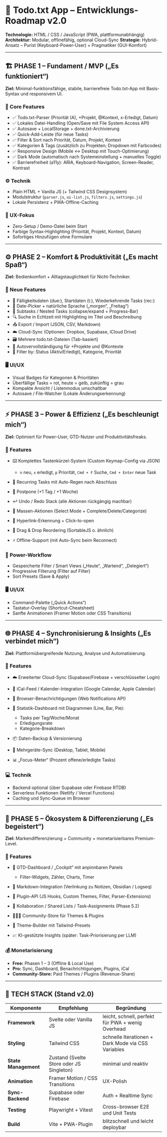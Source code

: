 # 🧭 Todo.txt App – Entwicklungs-Roadmap v2.0

**Technologie:** HTML / CSS / JavaScript (PWA, plattformunabhängig)
**Architektur:** Modular, offlinefähig, optional Cloud-Sync
**Strategie:** Hybrid-Ansatz – Purist (Keyboard-Power-User) + Pragmatiker (GUI-Komfort)

---

## 🏗 PHASE 1 – Fundament / MVP („Es funktioniert“)

**Ziel:** Minimal-funktionsfähige, stabile, barrierefreie Todo.txt-App mit Basis-Syntax und responsivem UI.

### 🔹 Core Features

* ✅ Todo.txt-Parser (Priorität (A), +Projekt, @Kontext, x-Erledigt, Datum)
* ✅ Lokales Datei-Handling (Open/Save mit File System Access API)
* ✅ Autosave + LocalStorage + done.txt-Archivierung
* ✅ Quick-Add-Leiste (für neue Tasks)
* ✅ Filter & Sort nach Priorität, Datum, Projekt, Kontext
* ✅ Kategorien & Tags (zusätzlich zu Projekten; Dropdown mit Farbcodes)
* ✅ Responsive Design (Mobile ↔ Desktop mit Touch-Optimierung)
* ✅ Dark Mode (automatisch nach Systemeinstellung + manuelles Toggle)
* ✅ Barrierefreiheit (a11y): ARIA, Keyboard-Navigation, Screen-Reader, Kontrast

### ⚙️ Technik

* Plain HTML + Vanilla JS (+ Tailwind CSS Designsystem)
* Modulstruktur (`parser.js`, `ui-list.js`, `filters.js`, `settings.js`)
* Lokale Persistenz + PWA-Offline-Caching

### 🎯 UX-Fokus

* Zero-Setup / Demo-Datei beim Start
* Farbige Syntax-Highlighting (Priorität, Projekt, Kontext, Datum)
* Sofortiges Hinzufügen ohne Formulare

---

## ⚙️ PHASE 2 – Komfort & Produktivität („Es macht Spaß“)

**Ziel:** Bedienkomfort + Alltagstauglichkeit für Nicht-Techniker.

### 🔹 Neue Features

* 📅 Fälligkeitsdaten (due:), Startdaten (t:), Wiederkehrende Tasks (rec:)
* 📆 Date-Picker + natürliche Sprache („morgen“, „Freitag“)
* 🧩 Subtasks / Nested Tasks (collapse/expand + Progress-Bar)
* 🔍 Suche in Echtzeit mit Highlighting im Titel und Beschreibung
* 📤 Export / Import (JSON, CSV, Markdown)
* ☁️ Cloud-Sync (Optionen: Dropbox, Supabase, iCloud Drive)
* 🗃 Mehrere todo.txt-Dateien (Tab-basiert)
* 🧠 Autovervollständigung für +Projekte und @Kontexte
* 🧩 Filter by: Status (Aktiv/Erledigt), Kategorie, Priorität

### 🖥 UI/UX

* Visual Badges für Kategorien & Prioritäten
* Überfällige Tasks = rot, heute = gelb, zukünftig = grau
* Kompakte Ansicht / Listenmodus umschaltbar
* Autosave / File-Watcher (Lokale Änderungserkennung)

---

## ⚡️ PHASE 3 – Power & Effizienz („Es beschleunigt mich“)

**Ziel:** Optimiert für Power-User, GTD-Nutzer und Produktivitätsfreaks.

### 🔹 Features

* ⌨️ Komplettes Tastenkürzel-System (Custom Keymap-Config via JSON)

  * `n` neu, `x` erledigt, `p` Priorität, `Cmd + F` Suche, `Cmd + Enter` neue Task
* 🔁 Recurring Tasks mit Auto-Regen nach Abschluss
* 🧮 Postpone (+1 Tag / +1 Woche)
* ↩️ Undo / Redo Stack (alle Aktionen rückgängig machbar)
* 🧩 Massen-Aktionen (Select Mode + Complete/Delete/Categorize)
* 🔗 Hyperlink-Erkennung + Click-to-open
* 🧰 Drag & Drop Reordering (SortableJS o. ähnlich)
* ⚡ Offline-Support (mit Auto-Sync beim Reconnect)

### 🧠 Power-Workflow

* Gespeicherte Filter / Smart Views („Heute“, „Wartend“, „Delegiert“)
* Progressive Filterung (Filter auf Filter)
* Sort Presets (Save & Apply)

### 🖥 UI/UX

* Command-Palette („Quick Actions“)
* Tastatur-Overlay (Shortcut-Cheatsheet)
* Sanfte Animationen (Framer Motion oder CSS Transitions)

---

## 🌐 PHASE 4 – Synchronisierung & Insights („Es verbindet mich“)

**Ziel:** Plattformübergreifende Nutzung, Analyse und Automatisierung.

### 🔹 Features

* ☁️ Erweiterter Cloud-Sync (Supabase/Firebase + verschlüsselter Login)
* 📅 iCal-Feed / Kalender-Integration (Google Calendar, Apple Calendar)
* 🔔 Browser-Benachrichtigungen (Web Notifications API)
* 🧾 Statistik-Dashboard mit Diagrammen (Line, Bar, Pie):

  * Tasks per Tag/Woche/Monat
  * Erledigungsrate
  * Kategorie-Breakdown
* 📦 Daten-Backup & Versionierung
* 🧩 Mehrgeräte-Sync (Desktop, Tablet, Mobile)
* 📊 „Focus-Meter“ (Prozent offene/erledigte Tasks)

### 💻 Technik

* Backend optional (über Supabase oder Firebase RTDB)
* Serverless Funktionen (Netlify / Vercel Functions)
* Caching und Sync-Queue im Browser

---

## 🧠 PHASE 5 – Ökosystem & Differenzierung („Es begeistert“)

**Ziel:** Markendifferenzierung + Community + monetarisierbares Premium-Level.

### 🔹 Features

* 🧭 GTD-Dashboard / „Cockpit“ mit anpinnbaren Panels

  * Filter-Widgets, Zähler, Charts, Timer
* 🧱 Markdown-Integration (Verlinkung zu Notizen, Obsidian / Logseq)
* 🧩 Plugin-API (JS Hooks, Custom Themes, Filter, Parser-Extensions)
* 💬 Kollaboration / Shared Lists / Task-Assignments (Phase 5.2)
* 🧑‍🤝‍🧑 Community-Store für Themes & Plugins
* 🎨 Theme-Builder mit Tailwind-Presets
* 📈 KI-gestützte Insights (später: Task-Priorisierung per LLM)

### 💰 Monetarisierung

* **Free:** Phasen 1 – 3 (Offline & Local Use)
* **Pro:** Sync, Dashboard, Benachrichtigungen, Plugins, iCal
* **Community-Store:** Paid Themes / Plugins (Revenue-Share)

---

## 🧩 TECH STACK (Stand v2.0)

| Komponente           | Empfehlung                               | Begründung                                         |
| -------------------- | ---------------------------------------- | -------------------------------------------------- |
| **Framework**        | Svelte oder Vanilla JS                   | leicht, schnell, perfekt für PWA + wenig Overhead  |
| **Styling**          | Tailwind CSS                             | schnelle Iterationen + Dark Mode via CSS Variables |
| **State Management** | Zustand (Svelte Store oder JS Singleton) | minimal und reaktiv                                |
| **Animation**        | Framer Motion / CSS Transitions          | UX-Polish                                          |
| **Sync-Backend**     | Supabase oder Firebase                   | Auth + Realtime Sync                               |
| **Testing**          | Playwright + Vitest                      | Cross-browser E2E und Unit Tests                   |
| **Build**            | Vite + PWA-Plugin                        | blitzschnell und leicht deploybar                  |
